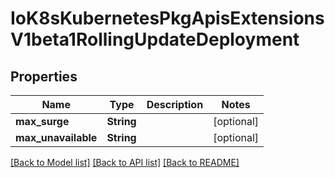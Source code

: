 # IoK8sKubernetesPkgApisExtensionsV1beta1RollingUpdateDeployment

## Properties
Name | Type | Description | Notes
------------ | ------------- | ------------- | -------------
**max_surge** | **String** |  | [optional] 
**max_unavailable** | **String** |  | [optional] 

[[Back to Model list]](../README.md#documentation-for-models) [[Back to API list]](../README.md#documentation-for-api-endpoints) [[Back to README]](../README.md)



